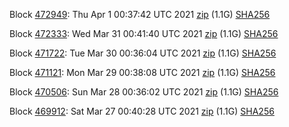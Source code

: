 Block [472949](https://testnet-insight.dashevo.org/insight/block/000001bc2244aa5d554ce767781e6ebde1438d785a6ddfc99bd4e4c31274613f): Thu Apr  1 00:37:42 UTC 2021 [zip](https://dash-bootstrap.ams3.digitaloceanspaces.com/testnet/2021-04-01/bootstrap.dat.zip) (1.1G) [SHA256](https://dash-bootstrap.ams3.digitaloceanspaces.com/testnet/2021-04-01/sha256.txt)

Block [472333](https://testnet-insight.dashevo.org/insight/block/0000009813f7c9abc4cc5f656f26e522f8ee4aed6ede77b4c952f86cb9df8cc0): Wed Mar 31 00:41:40 UTC 2021 [zip](https://dash-bootstrap.ams3.digitaloceanspaces.com/testnet/2021-03-31/bootstrap.dat.zip) (1.1G) [SHA256](https://dash-bootstrap.ams3.digitaloceanspaces.com/testnet/2021-03-31/sha256.txt)

Block [471722](https://testnet-insight.dashevo.org/insight/block/000000093f6f5a023462e90ab86a889034a4b61d7af8dc6b091cbedd231df47c): Tue Mar 30 00:36:04 UTC 2021 [zip](https://dash-bootstrap.ams3.digitaloceanspaces.com/testnet/2021-03-30/bootstrap.dat.zip) (1.1G) [SHA256](https://dash-bootstrap.ams3.digitaloceanspaces.com/testnet/2021-03-30/sha256.txt)

Block [471121](https://testnet-insight.dashevo.org/insight/block/00000028bf561ad6a6aba0c795be5a2de8a237b1f5e377820c323dc45a502e4c): Mon Mar 29 00:38:08 UTC 2021 [zip](https://dash-bootstrap.ams3.digitaloceanspaces.com/testnet/2021-03-29/bootstrap.dat.zip) (1.1G) [SHA256](https://dash-bootstrap.ams3.digitaloceanspaces.com/testnet/2021-03-29/sha256.txt)

Block [470506](https://testnet-insight.dashevo.org/insight/block/0000019fab83170e6b97ba131b8c5a1b5200679a158d5049b90a037551d727a9): Sun Mar 28 00:36:02 UTC 2021 [zip](https://dash-bootstrap.ams3.digitaloceanspaces.com/testnet/2021-03-28/bootstrap.dat.zip) (1.1G) [SHA256](https://dash-bootstrap.ams3.digitaloceanspaces.com/testnet/2021-03-28/sha256.txt)

Block [469912](https://testnet-insight.dashevo.org/insight/block/0000010b9f3cf11a8227c3728624b361367d24cd5e183fbb56de7aad04c348ba): Sat Mar 27 00:40:28 UTC 2021 [zip](https://dash-bootstrap.ams3.digitaloceanspaces.com/testnet/2021-03-27/bootstrap.dat.zip) (1.1G) [SHA256](https://dash-bootstrap.ams3.digitaloceanspaces.com/testnet/2021-03-27/sha256.txt)
